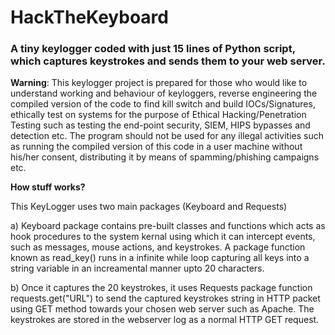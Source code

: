 # HackTheKeyboard
<h3>A tiny keylogger coded with just 15 lines of Python script, which captures keystrokes and sends them to your web server.</h3>

<b>Warning</b>: This keylogger project is prepared for those who would like to understand working and behaviour of keyloggers, reverse engineering the compiled version of the code to find kill switch and build IOCs/Signatures, ethically test on systems for the purpose of Ethical Hacking/Penetration Testing such as testing the end-point security, SIEM, HIPS bypasses and detection etc.
The program should not be used for any illegal activities such as running the compiled version of this code in a user machine without his/her consent, distributing it by means of spamming/phishing campaigns etc.

<b>How stuff works?</b>

This KeyLogger uses two main packages (Keyboard and Requests)

a) Keyboard package contains pre-built classes and functions which acts as hook procedures to the system kernal using which it can intercept events, such as messages, mouse actions, and keystrokes. A package function known as read_key() runs in a infinite while loop capturing all keys into a string variable in an increamental manner upto 20 characters.

b) Once it captures the 20 keystrokes, it uses Requests package function requests.get("URL") to send the captured keystrokes string in HTTP packet using GET method towards your chosen web server such as Apache. The keystrokes are stored in the webserver log as a normal HTTP GET request.
 
 




 
